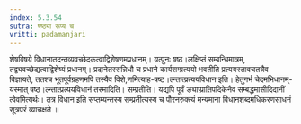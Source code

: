 ```yaml
---
index: 5.3.54
sutra: षष्ठ्या रूप्य च
vritti: padamanjari
---
```


 शेषविषये विधानातदन्तव्यवच्छेदकत्वाद्विशेषणमप्रधानम्। यत्पुनः षष्ठ।लक्षिप्तं सम्बन्धिमात्रम्, तद्व्यवच्छेद्यत्वाद्विशेष्यं प्रधानम्। प्रदानेतरसन्निधौ च प्रधाने कार्यसम्प्रत्ययो भवतीति प्रत्ययस्तावचतत्रैव विज्ञायते, ततश्च भूतपूर्वग्रहणमपि तस्यैव विशे,णमित्याह-षष्ट।ल्न्तात्प्रत्ययविधान इति। हेतुगर्भ चेदमभिधानम्-यस्मात् षष्ठ।ल्न्तात्प्रत्ययविधानं तस्मादिति। सम्प्रतीति। यद्यपि पूर्वं ङ्याप्प्रातिपदिकेनैव सम्बद्धमासीदिदानीं त्वेवमित्यर्थः। तत्र विधान इति सप्तम्यन्तस्य सम्प्रतीत्यस्य च पौरनरुक्त्यं मन्यमाना विधानशब्दमधिकरणसाधनं सूत्रपरं व्याचक्षते ॥